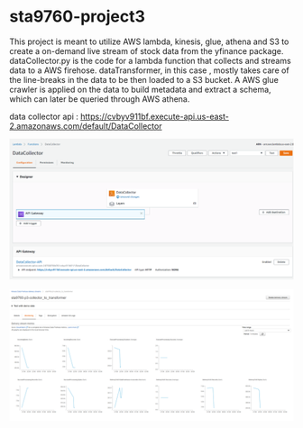 # sta9760-project3

This project is meant to utilize AWS lambda, kinesis, glue, athena and S3 to create a on-demand live stream of stock data from the yfinance package. dataCollector.py is the code for a lambda function that collects and streams data to a AWS firehose. dataTransformer, in this case , mostly takes care of the line-breaks in the data to be then loaded to a S3 bucket. 
A AWS glue crawler is applied on the data to build metadata and extract a schema, which can later be queried through AWS athena.

data collector api : https://cvbyv911bf.execute-api.us-east-2.amazonaws.com/default/DataCollector


![Screenshot](datacollector.png)


![Screenshot](monitoring.png)


